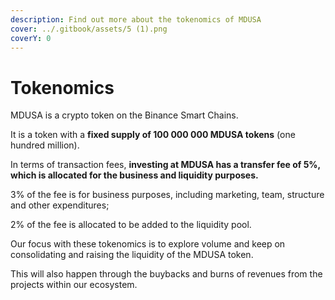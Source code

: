 ```yaml
---
description: Find out more about the tokenomics of MDUSA
cover: ../.gitbook/assets/5 (1).png
coverY: 0
---
```


# Tokenomics

MDUSA is a crypto token on the Binance Smart Chains.

It is a token with a **fixed supply of 100 000 000 MDUSA tokens** (one hundred million).

In terms of transaction fees, **investing at MDUSA has a transfer fee of 5%, which is allocated for the business and liquidity purposes.**

3% of the fee is for business purposes, including marketing, team, structure and other expenditures;

2% of the fee is allocated to be added to the liquidity pool.

Our focus with these tokenomics is to explore volume and keep on consolidating and raising the liquidity of the MDUSA token.

This will also happen through the buybacks and burns of revenues from the projects within our ecosystem. &#x20;

